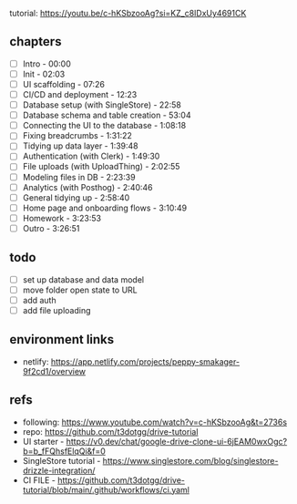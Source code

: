 tutorial: https://youtu.be/c-hKSbzooAg?si=KZ_c8IDxUy4691CK

## chapters

- [ ] Intro - 00:00
- [ ] Init - 02:03
- [ ] UI scaffolding - 07:26
- [ ] CI/CD and deployment - 12:23
- [ ] Database setup (with SingleStore) - 22:58
- [ ] Database schema and table creation - 53:04
- [ ] Connecting the UI to the database - 1:08:18
- [ ] Fixing breadcrumbs - 1:31:22
- [ ] Tidying up data layer - 1:39:48
- [ ] Authentication (with Clerk) - 1:49:30
- [ ] File uploads (with UploadThing) - 2:02:55
- [ ] Modeling files in DB - 2:23:39
- [ ] Analytics (with Posthog) - 2:40:46
- [ ] General tidying up - 2:58:40
- [ ] Home page and onboarding flows - 3:10:49
- [ ] Homework - 3:23:53
- [ ] Outro - 3:26:51

## todo

- [ ] set up database and data model
- [ ] move folder open state to URL
- [ ] add auth
- [ ] add file uploading

## environment links

- netlify: https://app.netlify.com/projects/peppy-smakager-9f2cd1/overview

## refs

- following: https://www.youtube.com/watch?v=c-hKSbzooAg&t=2736s
- repo: https://github.com/t3dotgg/drive-tutorial
- UI starter - https://v0.dev/chat/google-drive-clone-ui-6jEAM0wxOgc?b=b_fFQhsfElqQi&f=0
- SingleStore tutorial - https://www.singlestore.com/blog/singlestore-drizzle-integration/
- CI FILE - https://github.com/t3dotgg/drive-tutorial/blob/main/.github/workflows/ci.yaml
